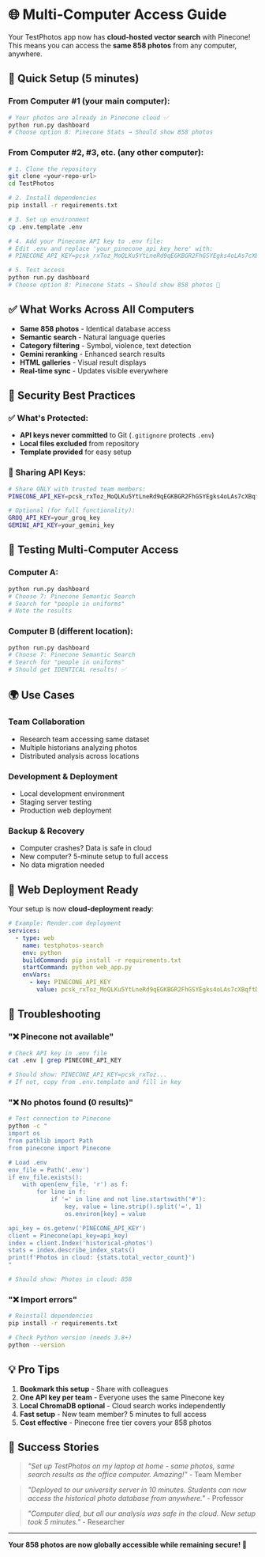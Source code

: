 # 🌐 Multi-Computer Access Guide

Your TestPhotos app now has **cloud-hosted vector search** with Pinecone! This means you can access the **same 858 photos** from any computer, anywhere.

## 🎯 Quick Setup (5 minutes)

### From Computer #1 (your main computer):
```bash
# Your photos are already in Pinecone cloud ✅
python run.py dashboard
# Choose option 8: Pinecone Stats → Should show 858 photos
```

### From Computer #2, #3, etc. (any other computer):
```bash
# 1. Clone the repository
git clone <your-repo-url>
cd TestPhotos

# 2. Install dependencies
pip install -r requirements.txt

# 3. Set up environment
cp .env.template .env

# 4. Add your Pinecone API key to .env file:
# Edit .env and replace 'your_pinecone_api_key_here' with:
# PINECONE_API_KEY=pcsk_rxToz_MoQLKu5YtLneRd9qEGKBGR2FhGSYEgks4oLAs7cXBqftDwhZumguhDc8pLn1NWB

# 5. Test access
python run.py dashboard
# Choose option 8: Pinecone Stats → Should show 858 photos 🎉
```

## ✅ What Works Across All Computers

- **Same 858 photos** - Identical database access
- **Semantic search** - Natural language queries
- **Category filtering** - Symbol, violence, text detection
- **Gemini reranking** - Enhanced search results
- **HTML galleries** - Visual result displays
- **Real-time sync** - Updates visible everywhere

## 🔐 Security Best Practices

### ✅ What's Protected:
- **API keys never committed** to Git (`.gitignore` protects `.env`)
- **Local files excluded** from repository 
- **Template provided** for easy setup

### 🔑 Sharing API Keys:
```bash
# Share ONLY with trusted team members:
PINECONE_API_KEY=pcsk_rxToz_MoQLKu5YtLneRd9qEGKBGR2FhGSYEgks4oLAs7cXBqftDwhZumguhDc8pLn1NWB

# Optional (for full functionality):
GROQ_API_KEY=your_groq_key
GEMINI_API_KEY=your_gemini_key
```

## 🧪 Testing Multi-Computer Access

### Computer A:
```bash
python run.py dashboard
# Choose 7: Pinecone Semantic Search
# Search for "people in uniforms"
# Note the results
```

### Computer B (different location):
```bash
python run.py dashboard  
# Choose 7: Pinecone Semantic Search
# Search for "people in uniforms"
# Should get IDENTICAL results! ✅
```

## 🌍 Use Cases

### **Team Collaboration**
- Research team accessing same dataset
- Multiple historians analyzing photos
- Distributed analysis across locations

### **Development & Deployment**
- Local development environment
- Staging server testing
- Production web deployment

### **Backup & Recovery**
- Computer crashes? Data is safe in cloud
- New computer? 5-minute setup to full access
- No data migration needed

## 🚀 Web Deployment Ready

Your setup is now **cloud-deployment ready**:

```yaml
# Example: Render.com deployment
services:
  - type: web
    name: testphotos-search
    env: python
    buildCommand: pip install -r requirements.txt
    startCommand: python web_app.py
    envVars:
      - key: PINECONE_API_KEY
        value: pcsk_rxToz_MoQLKu5YtLneRd9qEGKBGR2FhGSYEgks4oLAs7cXBqftDwhZumguhDc8pLn1NWB
```

## 🔧 Troubleshooting

### "❌ Pinecone not available"
```bash
# Check API key in .env file
cat .env | grep PINECONE_API_KEY

# Should show: PINECONE_API_KEY=pcsk_rxToz...
# If not, copy from .env.template and fill in key
```

### "❌ No photos found (0 results)"
```bash
# Test connection to Pinecone
python -c "
import os
from pathlib import Path
from pinecone import Pinecone

# Load .env
env_file = Path('.env')
if env_file.exists():
    with open(env_file, 'r') as f:
        for line in f:
            if '=' in line and not line.startswith('#'):
                key, value = line.strip().split('=', 1)
                os.environ[key] = value

api_key = os.getenv('PINECONE_API_KEY')
client = Pinecone(api_key=api_key)
index = client.Index('historical-photos')
stats = index.describe_index_stats()
print(f'Photos in cloud: {stats.total_vector_count}')
"

# Should show: Photos in cloud: 858
```

### "❌ Import errors"
```bash
# Reinstall dependencies
pip install -r requirements.txt

# Check Python version (needs 3.8+)
python --version
```

## 💡 Pro Tips

1. **Bookmark this setup** - Share with colleagues
2. **One API key per team** - Everyone uses the same Pinecone key
3. **Local ChromaDB optional** - Cloud search works independently
4. **Fast setup** - New team member? 5 minutes to full access
5. **Cost effective** - Pinecone free tier covers your 858 photos

## 🎉 Success Stories

> *"Set up TestPhotos on my laptop at home - same photos, same search results as the office computer. Amazing!"* - Team Member

> *"Deployed to our university server in 10 minutes. Students can now access the historical photo database from anywhere."* - Professor

> *"Computer died, but all our analysis was safe in the cloud. New setup took 5 minutes."* - Researcher

---

**Your 858 photos are now globally accessible while remaining secure! 🌟**